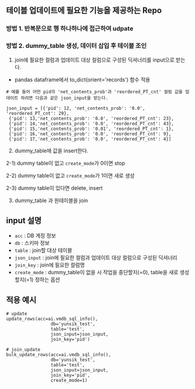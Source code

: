 ## 테이블 업데이트에 필요한 기능을 제공하는 Repo

### 방법 1. 반복문으로 행 하나하나에 접근하여 udpate


### 방법 2. dummy_table 생성, 데이터 삽입 후 테이블 조인
1) join에 필요한 컬럼과 업데이트 대상 컬럼으로 구성된 딕셔너리를 input으로 받는다.

  - pandas dataframe에서 to_dict(orient='records') 함수 적용

```
# 예를 들어 어떤 pid의 'net_contents_prob'과 'reordered_PT_cnt' 컬럼 값을 업데이트 하려면 다음과 같은 json_input을 받는다. 

json_input = [{'pid': 12, 'net_contents_prob': '0.0', 'reordered_PT_cnt': 29},
 {'pid': 13,'net_contents_prob': '0.0', 'reordered_PT_cnt': 23},
 {'pid': 14,'net_contents_prob': '0.0', 'reordered_PT_cnt': 43},
 {'pid': 15,'net_contents_prob': '0.01', 'reordered_PT_cnt': 1},
 {'pid': 16,'net_contents_prob': '0.0', 'reordered_PT_cnt': 9},
 {'pid': 17,'net_contents_prob': '0.0', 'reordered_PT_cnt': 4}]
```

2) dummy_table에 값을 insert한다.

  2-1) dummy table이 없고 `create_mode`가 0이면 stop

  2-2) dummy table이 없고 `create_mode`가 1이면 새로 생성

  2-3) dummy table이 있다면 delete, insert

3) dummy_table 과 원테이블을 join

## input 설명


- `acc` : DB 계정 정보
- `db` : 스키마 정보
- `table` : join할 대상 테이블
- `json_input` : join에 필요한 컬럼과 업데이트 대상 컬럼으로 구성된 딕셔너리
- `join_key` : join에 필요한 컬럼명
- `create_mode` : dummy_table이 없을 시 작업을 중단할지(=0), table을 새로 생성할지(=1) 정하는 옵션



## 적용 예시
```
# update
update_rows(acc=ai.vmdb_sql_info(),
                 db='yunsik_test',
                 table='test',
                 json_input=json_input,
                 join_key='pid')
                 
# join_update
bulk_update_rows(acc=ai.vmdb_sql_info(),
                 db='yunsik_test',
                 table='test',
                 json_input=json_input,
                 join_key='pid',
                 create_mode=1)

```

